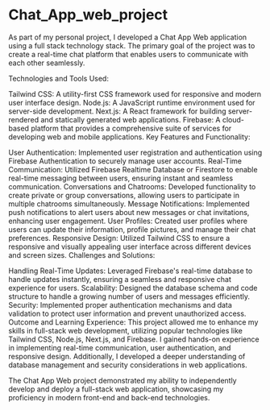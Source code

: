 # Chat_App_web_project

As part of my personal project, I developed a Chat App Web application using a full stack technology stack. The primary goal of the project was to create a real-time chat platform that enables users to communicate with each other seamlessly.

Technologies and Tools Used:

Tailwind CSS: A utility-first CSS framework used for responsive and modern user interface design.
Node.js: A JavaScript runtime environment used for server-side development.
Next.js: A React framework for building server-rendered and statically generated web applications.
Firebase: A cloud-based platform that provides a comprehensive suite of services for developing web and mobile applications.
Key Features and Functionality:

User Authentication: Implemented user registration and authentication using Firebase Authentication to securely manage user accounts.
Real-Time Communication: Utilized Firebase Realtime Database or Firestore to enable real-time messaging between users, ensuring instant and seamless communication.
Conversations and Chatrooms: Developed functionality to create private or group conversations, allowing users to participate in multiple chatrooms simultaneously.
Message Notifications: Implemented push notifications to alert users about new messages or chat invitations, enhancing user engagement.
User Profiles: Created user profiles where users can update their information, profile pictures, and manage their chat preferences.
Responsive Design: Utilized Tailwind CSS to ensure a responsive and visually appealing user interface across different devices and screen sizes.
Challenges and Solutions:

Handling Real-Time Updates: Leveraged Firebase's real-time database to handle updates instantly, ensuring a seamless and responsive chat experience for users.
Scalability: Designed the database schema and code structure to handle a growing number of users and messages efficiently.
Security: Implemented proper authentication mechanisms and data validation to protect user information and prevent unauthorized access.
Outcome and Learning Experience:
This project allowed me to enhance my skills in full-stack web development, utilizing popular technologies like Tailwind CSS, Node.js, Next.js, and Firebase. I gained hands-on experience in implementing real-time communication, user authentication, and responsive design. Additionally, I developed a deeper understanding of database management and security considerations in web applications.

The Chat App Web project demonstrated my ability to independently develop and deploy a full-stack web application, showcasing my proficiency in modern front-end and back-end technologies.